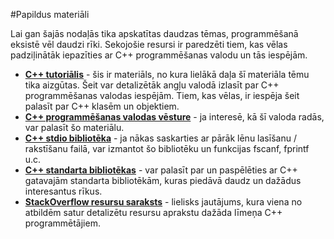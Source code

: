 #Papildus materiāli

Lai gan šajās nodaļās tika apskatītas daudzas tēmas, programmēšanā eksistē vēl daudzi rīki. Sekojošie resursi ir paredzēti tiem, kas vēlas padziļinātāk iepazīties ar C++ programmēšanas valodu un tās iespējām.

- <a href="http://www.cplusplus.com/doc/tutorial/" target="_blank">**C++ tutoriālis**</a> - šis ir materiāls, no kura lielākā daļa šī materiāla tēmu tika aizgūtas. Šeit var detalizētāk angļu valodā izlasīt par C++ programmēšanas valodas iespējām. Tiem, kas vēlas, ir iespēja šeit palasīt par C++ klasēm un objektiem.
- <a href="http://www.cplusplus.com/info/history/" target="_blank">**C++ programmēšanas valodas vēsture**</a> - ja interesē, kā šī valoda radās, var palasīt šo materiālu.
- <a href="http://www.cplusplus.com/reference/cstdio/" target="_blank">**C++ stdio bibliotēka**</a> - ja nākas saskarties ar pārāk lēnu lasīšanu / rakstīšanu failā, var izmantot šo bibliotēku un funkcijas fscanf, fprintf u.c.
- <a href="http://www.cplusplus.com/reference/" target="_blank">**C++ standarta bibliotēkas**</a> - var palasīt par un paspēlēties ar C++ gatavajām standarta bibliotēkām, kuras piedāvā daudz un dažādus interesantus rīkus.
- <a href="http://stackoverflow.com/questions/388242/the-definitive-c-book-guide-and-list">**StackOverflow resursu saraksts**</a> - lielisks jautājums, kura viena no atbildēm satur detalizētu resursu aprakstu dažāda līmeņa C++ programmētājiem.